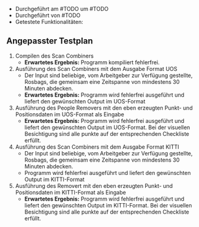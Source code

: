 - Durchgeführt am #TODO um #TODO
- Durchgeführt von #TODO 
- Getestete Funktionalitäten: 
## Angepasster Testplan
1. Compilen des Scan Combiners
	- **Erwartetes Ergebnis:** Programm kompiliert fehlerfrei.
2. Ausführung des Scan Combiners mit dem Ausgabe Format UOS
	- Der Input sind beliebige, vom Arbeitgeber zur Verfügung gestellte, Rosbags, die gemeinsam eine Zeitspanne von mindestens 30 Minuten abdecken.
	- **Erwartetes Ergebnis:** Programm wird fehlerfrei ausgeführt und liefert den gewünschten Output im UOS-Format
3. Ausführung des People Removers mit den eben erzeugten Punkt- und Positionsdaten im UOS-Format als Eingabe
	- **Erwartetes Ergebnis:** Programm wird fehlerfrei ausgeführt und liefert den gewünschten Output im UOS-Format. Bei der visuellen Besichtigung sind alle punkte auf der entsprechenden Checkliste erfüllt.
4. Ausführung des Scan Combiners mit dem Ausgabe Format KITTI
	- Der Input sind beliebige, vom Arbeitgeber zur Verfügung gestellte, Rosbags, die gemeinsam eine Zeitspanne von mindestens 30 Minuten abdecken.
	- Programm wird fehlerfrei ausgeführt und liefert den gewünschten Output im KITTI-Format
5. Ausführung des Removert mit den eben erzeugten Punkt- und Positionsdaten im KITTI-Format als Eingabe
	- **Erwartetes Ergebnis:** Programm wird fehlerfrei ausgeführt und liefert den gewünschten Output im KITTI-Format. Bei der visuellen Besichtigung sind alle punkte auf der entsprechenden Checkliste erfüllt.